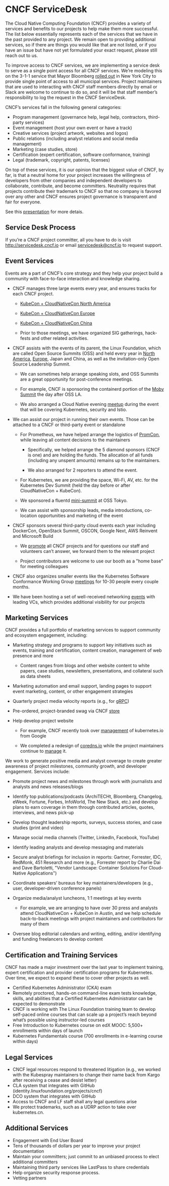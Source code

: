 # CNCF ServiceDesk

The Cloud Native Computing Foundation (CNCF) provides a variety of services and benefits to our projects to help make them more successful. The list below essentially represents each of the services that we have in the past provided to any project. We remain open to providing additional services, so if there are things you would like that are not listed, or if you have an issue but have not yet formulated your exact request, please still reach out to us.

To improve access to CNCF services, we are implementing a service desk to serve as a single point access for all CNCF services. We’re modeling this on the 3-1-1 service that Mayor Bloomberg [rolled out](http://www1.nyc.gov/office-of-the-mayor/news/203-10/mayor-bloomberg-answers-100-millionth-call-311) in New York City to provide single point of access to all municipal services. Project maintainers that are used to interacting with CNCF staff members directly by email or Slack are welcome to continue to do so, and it will be that staff member’s responsibility to log the request in the CNCF ServiceDesk.

CNCF’s services fall in the following general categories:

* Program management (governance help, legal help, contractors, third-party services)
* Event management (host your own event or have a track)
* Creative services (project artwork, websites and logos)
* Public relations (including analyst relations and social media management) 
* Marketing (case studies, store)
* Certification (expert certification, software conformance, training)
* Legal (trademark, copyright, patents, licenses)

On top of these services, it is our opinion that the biggest value of CNCF, by far, is that a neutral home for your project increases the willingness of developers from other companies and independent developers to collaborate, contribute, and become committers. Neutrality requires that projects contribute their trademark to CNCF so that no company is favored over any other and CNCF ensures project governance is transparent and fair for everyone.

See this [presentation](https://docs.google.com/presentation/d/1WsZp5XzUXgW2xdk3OXxo8BbjMr1hDM7oy4RZyRhtEm8/edit?usp=sharing) for more detais.

## Service Desk Process

If you’re a CNCF project committer, all you have to do is visit http://servicedesk.cncf.io or email servicedesk@cncf.io to request support.

## Event Services

Events are a part of CNCF’s core strategy and they help your project build a community with face-to-face interaction and knowledge sharing.

* CNCF manages three large events every year, and ensures tracks for each CNCF project.

    * [KubeCon + CloudNativeCon North America](https://events.linuxfoundation.org/events/kubecon-cloudnativecon-north-america-2018/)

    * [KubeCon + CloudNativeCon Europe](https://events.linuxfoundation.org/events/kubecon-cloudnativecon-europe-2018/)

    * [KubeCon + CloudNativeCon China](https://www.lfasiallc.com/events/kubecon-cloudnativecon-china-2018/)

    * Prior to those meetings, we have organized SIG gatherings, hack-fests and other related activities.

* CNCF assists with the events of its parent, the Linux Foundation, which are called Open Source Summits (OSS) and held every year in [North America](http://events.linuxfoundation.org/events/open-source-summit-north-america), [Europe](http://events.linuxfoundation.org/events/open-source-summit-europe), Japan and China, as well as the invitation-only Open Source Leadership Summit.

    * We can sometimes help arrange speaking slots, and OSS Summits are a great opportunity for post-conference meetings.

    * For example, CNCF is sponsoring the containerd portion of the [Moby Summit](http://events.linuxfoundation.org/events/open-source-summit-north-america/extend-the-experience/co-located-events) the day after OSS LA.

    * We also arranged a Cloud Native evening [meetup](http://events.linuxfoundation.org/events/open-source-summit-north-america/extend-the-experience/co-located-events) during the event that will be covering Kubernetes, security and Istio.

* We can assist our project in running their own events. Those can be attached to a CNCF or third-party event or standalone

    * For Prometheus, we have helped arrange the logistics of [PromCon](https://promcon.io/2018-munich/), while leaving all content decisions to the maintainers

        * Specifically, we helped arrange the 5 diamond sponsors (CNCF is one) and are holding the funds. The allocation of all funds (including any unspent amounts) remains up to the maintainers.

        * We also arranged for 2 reporters to attend the event.

    * For Kubernetes, we are providing the space, Wi-Fi, AV, etc. for the Kubernetes Dev Summit (held the day before or after CloudNativeCon + KubeCon).

    * We sponsored a fluentd [mini-summit](http://events.linuxfoundation.org/events/open-source-summit-japan/extend-the-experience/co-located-events) at OSS Tokyo.

    * We can assist with sponsorship leads, media introductions, co-location opportunities and marketing of the event

* CNCF sponsors several third-party cloud events each year including DockerCon, OpenStack Summit, OSCON, Google Next, AWS Reinvent and Microsoft Build

    * We [promote](https://twitter.com/CloudNativeFdn/status/862384302113251328) all CNCF projects and for questions our staff and volunteers can’t answer, we forward them to the relevant project

    * Project contributors are welcome to use our booth as a "home base" for meeting colleagues

* CNCF also organizes smaller events like the Kubernetes Software Conformance Working Group [meetings](https://github.com/cncf/k8s-conformance#past-meetings--presentations) for 10-30 people every couple months.

* We have been hosting a set of well-received networking [events](https://www.cncf.io/blog/2017/06/01/open-source-software-fuels-explosive-startup-growth-goes-mainstream/) with leading VCs, which provides additional visibility for our projects

## Marketing Services

CNCF provides a full portfolio of marketing services to support community and ecosystem engagement, including:

* Marketing strategy and programs to support key initiatives such as events, training and certification, content creation, management of web presence and more

    * Content ranges from blogs and other website content to white papers, case studies, newsletters, presentations, and collateral such as data sheets 

* Marketing automation and email support, landing pages to support event marketing, content, or other engagement strategies 

* Quarterly project media velocity reports (e.g., for [gRPC](http://app.trendkite.com/report?id=b49bd64d-55d0-4ab5-81f4-51e755137073))

* Pre-ordered, project-branded swag via CNCF [store](https://store.cncf.io/)

* Help develop project website

    * For example, CNCF recently took over [management](https://docs.google.com/document/d/1SapnZjwMwAjfc-7SqWFA9GYUcnr4lbpv7cEKioqpwoU/edit#heading=h.82uhsthul12l) of kubernetes.io from Google

    * We completed a redesign of [coredns.io](https://coredns.io/) while the project maintainers continue to [manage](https://github.com/coredns/coredns.io) it.

We work to generate positive media and analyst coverage to create greater awareness of project milestones, community growth, and developer engagement. Services include:

* Promote project news and milestones through work with journalists and analysts and news releases/blogs

* Identify top publications/podcasts (ArchiTECHt, Bloomberg, Changelog, eWeek, Fortune, Forbes, InfoWorld, The New Stack, etc.) and develop plans to earn coverage in them through contributed articles, quotes, interviews, and news pick-up

* Develop thought leadership reports, surveys, success stories, and case studies (print and video)

* Manage social media channels (Twitter, LinkedIn, Facebook, YouTube)

* Identify leading analysts and develop messaging and materials

* Secure analyst briefings for inclusion in reports: Gartner, Forrester, IDC, RedMonk, 451 Research and more (e.g., Forrester report by Charlie Dai and Dave Bartoletti, "Vendor Landscape: Container Solutions For Cloud-Native Applications") 

* Coordinate speakers’ bureaus for key maintainers/developers (e.g., user, developer-driven conference panels) 

* Organize media/analyst luncheons, 1:1 meetings at key events

    * For example, we are arranging to have over 30 press and analysts attend CloudNativeCon + KubeCon in Austin, and we help schedule back-to-back meetings with project maintainers and contributors for many of them

* Oversee blog editorial calendars and writing, editing, and/or identifying and funding freelancers to develop content

## Certification and Training Services

CNCF has made a major investment over the last year to implement training, expert certification and provider certification programs for Kubernetes. Over time, we expect to expand these to cover other projects as well. 

* Certified Kubernetes Administrator (CKA) exam
* Remotely proctored, hands-on command-line exam tests knowledge, skills, and abilities that a Certified Kubernetes Administrator can be expected to demonstrate
* CNCF is working with The Linux Foundation training team to develop self-paced online courses that can scale up a project’s reach beyond what’s possible using instructor-led courses
* Free Introduction to Kubernetes course on edX MOOC: 5,500+ enrollments within days of launch
* Kubernetes Fundamentals course (700 enrollments in e-learning course within days)

## Legal Services

* CNCF legal resources respond to threatened litigation (e.g., we worked with the Kubespray maintainers to change their name back from Kargo after receiving a cease and desist letter)
* CLA system that integrates with GitHub (identity.linuxfoundation.org/projects/cncf)
* DCO system that integrates with GitHub
* Access to CNCF and LF staff shall any legal questions arise
* We protect trademarks, such as a UDRP action to take over kubernetes.cn.

## Additional Services

* Engagement with End User Board
* Tens of thousands of dollars per year to improve your project documentation
* Maintain your committers; just commit to an unbiased process to elect additional committers
* Maintaining third party services like LastPass to share credentials
* Help organize security response process. 
* Vetting partners
